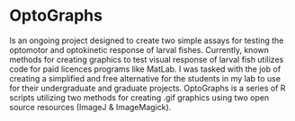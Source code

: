 # OptoGraphs
Is an ongoing project designed to create two simple assays for testing the optomotor and optokinetic response of larval fishes. Currently, known methods for creating graphics to test visual response of larval fish utilizes code for paid licences programs like MatLab. I was tasked with the job of creating a simplified and free alternative for the students in my lab to use for their undergraduate and graduate projects. OptoGraphs is a series of R scripts utilizing two methods for creating .gif graphics using two open source resources (ImageJ & ImageMagick). 
